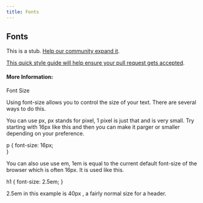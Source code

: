 ```yaml
---
title: Fonts
---
```

## Fonts

This is a stub. <a href='https://github.com/freecodecamp/guides/tree/master/src/pages/css/fonts/index.md' target='_blank' rel='nofollow'>Help our community expand it</a>.

<a href='https://github.com/freecodecamp/guides/blob/master/README.md' target='_blank' rel='nofollow'>This quick style guide will help ensure your pull request gets accepted</a>.

<!-- The article goes here, in GitHub-flavored Markdown. Feel free to add YouTube videos, images, and CodePen/JSBin embeds  -->

#### More Information:
<!-- Please add any articles you think might be helpful to read before writing the article -->

Font Size

Using font-size allows you to control the size of your text. There are several ways to do this.

You can use px, px stands for pixel, 1 pixel is just that and is very small. Try starting with 16px like this and then you can make it parger or smaller depending on your preference.

p {
  font-size: 16px;  
}

You can also use use em, 1em is equal to the current default font-size of the browser which is often 16px. It is used like this.

h1 {
  font-size: 2.5em; 
}

2.5em in this example is 40px , a fairly normal size for a header.


